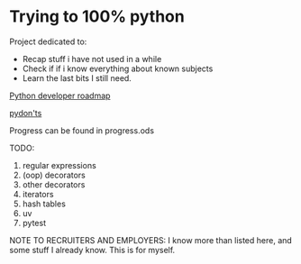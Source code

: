 # Trying to 100% python

Project dedicated to:
- Recap stuff i have not used in a while
- Check if if i know everything about known subjects
- Learn the last bits I still need.

[Python developer roadmap](https://roadmap.sh/python)

[pydon'ts](https://mathspp.com/blog/pydonts)

Progress can be found in progress.ods

TODO:

1. regular expressions
2. (oop) decorators
3. other decorators
4. iterators
5. hash tables
6. uv
7. pytest

NOTE TO RECRUITERS AND EMPLOYERS: I know more than listed here, and some stuff I already know. This is for myself.
